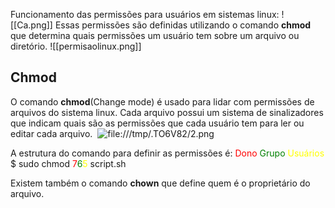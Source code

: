 Funcionamento das permissões para usuários em sistemas linux:
![[Ca.png]]
Essas permissões são definidas utilizando o comando **chmod** que determina quais permissões um usuário tem sobre um arquivo ou diretório.
![[permisaolinux.png]]
## **Chmod**
O comando **chmod**(Change mode) é usado para lidar com permissões de arquivos do sistema linux. Cada arquivo possui um sistema de sinalizadores que indicam quais são as permissões que cada usuário tem para ler ou editar cada arquivo. 
![file:///tmp/.TO6V82/2.png](file:///tmp/.TO6V82/2.png)

A estrutura do comando para definir as permissões é:
	    <span style="color:red">Dono</span> <span style="color:green">Grupo</span> <span style="color:yellow">Usuários</span>
   $ sudo chmod <span style="color:red">7</span><span style="color:green">6</span><span style="color:yellow">5</span> script.sh

Existem também o comando **chown** que define quem é o proprietário do arquivo.
